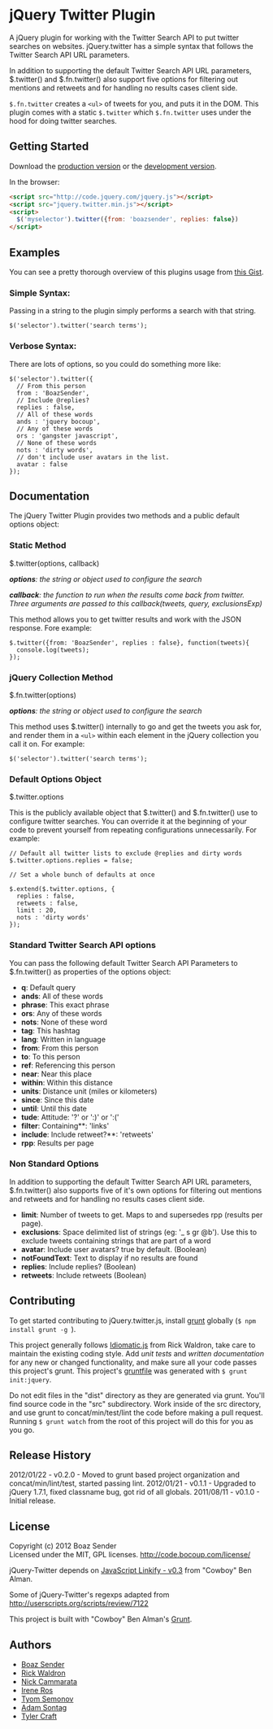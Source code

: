 # jQuery Twitter Plugin

A jQuery plugin for working with the Twitter Search API to put twitter searches on websites. jQuery.twitter has a simple syntax that follows the Twitter Search API URL parameters.

In addition to supporting the default Twitter Search API URL parameters, $.twitter() and $.fn.twitter() also support five options for filtering out mentions and retweets and for handling no results cases client side.

```$.fn.twitter``` creates a ```<ul>``` of tweets for you, and puts it in the DOM. This plugin comes with a static ```$.twitter``` which ```$.fn.twitter``` uses under the hood for doing twitter searches.

## Getting Started
Download the [production version][min] or the [development version][max].

[min]: https://raw.github.com/boazsender/jquery.twitter/master/dist/jquery.twitter.min.js
[max]: https://raw.github.com/boazsender/jquery.twitter/master/dist/jquery.twitter.js

In the browser:

```html
<script src="http://code.jquery.com/jquery.js"></script>
<script src="jquery.twitter.min.js"></script>
<script>
  $('myselector').twitter({from: 'boazsender', replies: false})
</script>
```

## Examples
You can see a pretty thorough overview of this plugins usage from [this Gist](http://bl.ocks.org/1813727).

### Simple Syntax:
Passing in a string to the plugin simply performs a search with that string.

```
$('selector').twitter('search terms');
```

### Verbose Syntax:
There are lots of options, so you could do something more like:

```
$('selector').twitter({
  // From this person
  from : 'BoazSender',
  // Include @replies?
  replies : false,
  // All of these words
  ands : 'jquery bocoup',
  // Any of these words	
  ors : 'gangster javascript',
  // None of these words
  nots : 'dirty words',
  // don't include user avatars in the list.
  avatar : false
});
```

## Documentation
The jQuery Twitter Plugin provides two methods and a public default options object:

### Static Method
$.twitter(options, callback)

_**options**: the string or object used to configure the search_

_**callback**: the function to run when the results come back from twitter. Three arguments are passed to this callback(tweets, query, exclusionsExp)_

This method allows you to get twitter results and work with the JSON response. Fore example:

```
$.twitter({from: 'BoazSender', replies : false}, function(tweets){
  console.log(tweets);
});
```

### jQuery Collection Method
$.fn.twitter(options)

_**options**: the string or object used to configure the search_

This method uses $.twitter() internally to go and get the tweets you ask for, and render them in a ```<ul>``` within each element in the jQuery collection you call it on. For example:

```
$('selector').twitter('search terms');
```

### Default Options Object
$.twitter.options

This is the publicly available object that $.twitter() and $.fn.twitter() use to configure twitter searches. You can override it at the beginning of your code to prevent yourself from repeating configurations unnecessarily. For example:

```
// Default all twitter lists to exclude @replies and dirty words
$.twitter.options.replies = false; 

// Set a whole bunch of defaults at once

$.extend($.twitter.options, {
  replies : false,
  retweets : false,
  limit : 20,
  nots : 'dirty words'
});
```

### Standard Twitter Search API options
You can pass the following default Twitter Search API Parameters to $.fn.twitter() as properties of the options object:

* **q**: Default query
* **ands**: All of these words
* **phrase**: This exact phrase
* **ors**: Any of these words
* **nots**: None of these word
* **tag**: This hashtag
* **lang**: Written in language
* **from**: From this person
* **to**: To this person
* **ref**: Referencing this person
* **near**: Near this place
* **within**: Within this distance
* **units**: Distance unit (miles or kilometers)
* **since**: Since this date
* **until**: Until this date
* **tude**: Attitude: '?' or ':)' or ':('
* **filter**: Containing**: 'links'
* **include**: Include retweet?**: 'retweets'
* **rpp**: Results per page

### Non Standard Options
In addition to supporting the default Twitter Search API URL parameters, $.fn.twitter() also supports five of it's own options for filtering out mentions and retweets and for handling no results cases client side.

* **limit**: Number of tweets to get. Maps to and supersedes rpp (results per page).
* **exclusions**: Space delimited list of strings (eg: '_ s gr @b'). Use this to exclude tweets containing strings that are part of a word
* **avatar**: Include user avatars? true by default. (Boolean)
* **notFoundText**: Text to display if no results are found
* **replies**: Include replies? (Boolean)
* **retweets**: Include retweets (Boolean)

## Contributing
To get started contributing to jQuery.twitter.js, install [grunt](https://github.com/cowboy/grunt) globally (```$ npm install grunt -g ```).

This project generally follows [Idiomatic.js](https://github.com/rwldrn/idiomatic.js) from Rick Waldron, take care to maintain the existing coding style. Add *unit tests* and *written documentation* for any new or changed functionality, and make sure all your code passes this project's grunt. This project's [gruntfile](https://github.com/boazsender/jQuery-Twitter-Plugin/blob/master/grunt.js) was generated with ```$ grunt init:jquery```.

Do not edit files in the "dist" directory as they are generated via grunt. You'll find source code in the "src" subdirectory. Work inside of the src directory, and use grunt to concat/min/test/lint the code before making a pull request. Running ```$ grunt watch``` from the root of this project will do this for you as you go.

## Release History
2012/01/22 - v0.2.0 - Moved to grunt based project organization and concat/min/lint/test, started passing lint.
2012/01/21 - v0.1.1 - Upgraded to jQuery 1.7.1, fixed classname bug, got rid of all globals.
2011/08/11 - v0.1.0 - Initial release.

## License
Copyright (c) 2012 Boaz Sender  
Licensed under the MIT, GPL licenses.
http://code.bocoup.com/license/

jQuery-Twitter depends on [JavaScript Linkify - v0.3](http://benalman.com/projects/javascript-linkify) from "Cowboy" Ben Alman.

Some of jQuery-Twitter's regexps adapted from http://userscripts.org/scripts/review/7122

This project is built with "Cowboy" Ben Alman's [Grunt](https://github.com/cowboy/grunt).

## Authors

* [Boaz Sender](http://github.com/boazsender)
* [Rick Waldron](http://github.com/rwldrn)
* [Nick Cammarata](http://github.com/ncammarata)
* [Irene Ros](http://github.com/iros)
* [Tyom Semonov](https://github.com/tyom)
* [Adam Sontag](http://github.com/ajpiano)
* [Tyler Craft](http://github.com/tylercraft)
